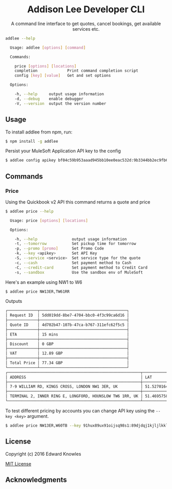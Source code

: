<h1 align="center">Addison Lee Developer CLI</h1>

<p align="center">
A command line interface to get quotes, cancel bookings, get available services etc.
</p>

```bash
addlee --help

  Usage: addlee [options] [command]

  Commands:

    price [options] [locations]
    completion             Print command completion script
    config [key] [value]   Get and set options

  Options:

    -h, --help     output usage information
    -d, --debug    enable debugger
    -V, --version  output the version number
```

## Usage

To install addlee from npm, run:

```bash
$ npm install -g addlee
```

Persist your MuleSoft Application API key to the config

```bash
$ addlee config apikey bf04c59b953aaad945bb10ee0eac532d:9b3344bb2ec9fb643eecac8389d2521b
```

## Commands

### Price

Using the Quickbook v2 API this command returns a quote and price

```bash
$ addlee price --help

  Usage: price [options] [locations]

  Options:

    -h, --help               output usage information
    -t, --tomorrow           Set pickup time for tomorrow
    -p, --promo [promo]      Set Promo Code
    -k, --key <apikey>       Set API Key
    -S, --service <service>  Set service type for the quote
    -c, --cash               Set payment method to Cash
    -C, --credit-card        Set payment method to Credit Card
    -s, --sandbox            Use the sandbox env of MuleSoft
```

Here's an example using NW1 to W6

```bash
$ addlee price NW13ER,TW61RR
```

Outputs

```bash
┌─────────────┬──────────────────────────────────────┐
│ Request ID  │ 5dd019dd-8be7-4704-bbc0-4f3c99ca6d16 │
├─────────────┼──────────────────────────────────────┤
│ Quote ID    │ 4d702b47-107b-47ca-b767-311efc62f5c5 │
├─────────────┼──────────────────────────────────────┤
│ ETA         │ 15 mins                              │
├─────────────┼──────────────────────────────────────┤
│ Discount    │ 0 GBP                                │
├─────────────┼──────────────────────────────────────┤
│ VAT         │ 12.89 GBP                            │
├─────────────┼──────────────────────────────────────┤
│ Total Price │ 77.34 GBP                            │
└─────────────┴──────────────────────────────────────┘
┌──────────────────────────────────────────────────────────┬───────────────────┬────────────┬────────┐
│ ADDRESS                                                  │ LAT               │ LONG       │ SOURCE │
├──────────────────────────────────────────────────────────┼───────────────────┼────────────┼────────┤
│ 7-9 WILLIAM RD, KINGS CROSS, LONDON NW1 3ER, UK          │ 51.52701649999999 │ -0.1393921 │ GOOGLE │
├──────────────────────────────────────────────────────────┼───────────────────┼────────────┼────────┤
│ TERMINAL 2, INNER RING E, LONGFORD, HOUNSLOW TW6 1RR, UK │ 51.46957580000001 │ -0.4496072 │ GOOGLE │
└──────────────────────────────────────────────────────────┴───────────────────┴────────────┴────────┘
```

To test different pricing by accounts you can change API key using the `--key <key>` argument.

```bash
$ addlee price NW13ER,W60TB --key 91hux89ux91oijsq98s1:89djdqj1kjljlkkldoi990
```

## License

Copyright (c) 2016 Edward Knowles

[MIT License](http://en.wikipedia.org/wiki/MIT_License)

## Acknowledgments
